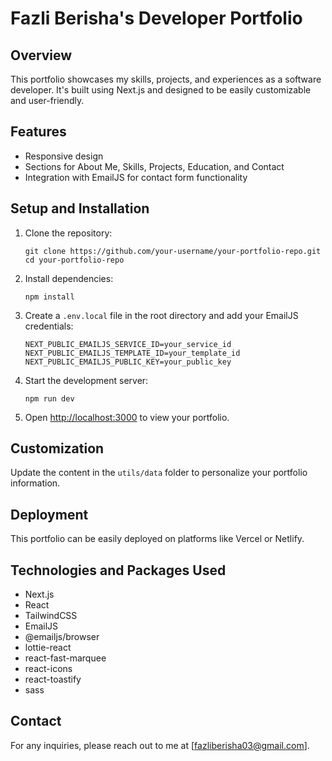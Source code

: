 # Fazli Berisha's Developer Portfolio

## Overview

This portfolio showcases my skills, projects, and experiences as a software developer. It's built using Next.js and designed to be easily customizable and user-friendly.

## Features

- Responsive design
- Sections for About Me, Skills, Projects, Education, and Contact
- Integration with EmailJS for contact form functionality

## Setup and Installation

1. Clone the repository:

   ```
   git clone https://github.com/your-username/your-portfolio-repo.git
   cd your-portfolio-repo
   ```
2. Install dependencies:

   ```
   npm install
   ```
3. Create a `.env.local` file in the root directory and add your EmailJS credentials:

   ```
   NEXT_PUBLIC_EMAILJS_SERVICE_ID=your_service_id
   NEXT_PUBLIC_EMAILJS_TEMPLATE_ID=your_template_id
   NEXT_PUBLIC_EMAILJS_PUBLIC_KEY=your_public_key
   ```
4. Start the development server:

   ```
   npm run dev
   ```
5. Open [http://localhost:3000](http://localhost:3000) to view your portfolio.

## Customization

Update the content in the `utils/data` folder to personalize your portfolio information.

## Deployment

This portfolio can be easily deployed on platforms like Vercel or Netlify.

## Technologies and Packages Used

- Next.js
- React
- TailwindCSS
- EmailJS
- @emailjs/browser
- lottie-react
- react-fast-marquee
- react-icons
- react-toastify
- sass

## Contact

For any inquiries, please reach out to me at [fazliberisha03@gmail.com].
